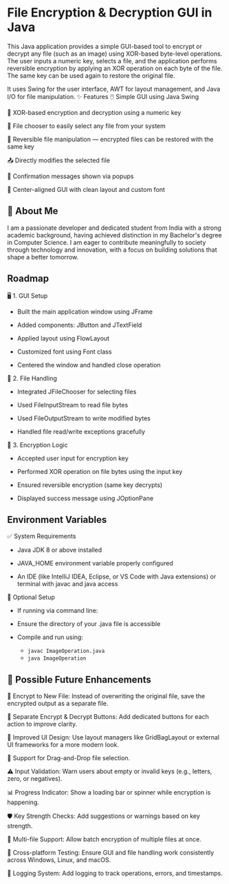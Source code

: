 
# File Encryption & Decryption GUI in Java

This Java application provides a simple GUI-based tool to encrypt or decrypt any file (such as an image) using XOR-based byte-level operations. The user inputs a numeric key, selects a file, and the application performs reversible encryption by applying an XOR operation on each byte of the file. The same key can be used again to restore the original file.

It uses Swing for the user interface, AWT for layout management, and Java I/O for file manipulation.
✨ Features
🖱️ Simple GUI using Java Swing

🧩 XOR-based encryption and decryption using a numeric key

📁 File chooser to easily select any file from your system

🔐 Reversible file manipulation — encrypted files can be restored with the same key

📤 Directly modifies the selected file

💬 Confirmation messages shown via popups

🎯 Center-aligned GUI with clean layout and custom font
## 🚀 About Me
I am a passionate developer and dedicated student from India with a strong academic background, having achieved distinction in my Bachelor's degree in Computer Science. I am eager to contribute meaningfully to society through technology and innovation, with a focus on building solutions that shape a better tomorrow.

## Roadmap
🖥️ 1. GUI Setup
 - Built the main application window using JFrame

 - Added components: JButton and JTextField

 - Applied layout using FlowLayout

 - Customized font using Font class

 - Centered the window and handled close operation

📁 2. File Handling
 - Integrated JFileChooser for selecting files

 - Used FileInputStream to read file bytes

 - Used FileOutputStream to write modified bytes

 - Handled file read/write exceptions gracefully

🔐 3. Encryption Logic
 - Accepted user input for encryption key

 - Performed XOR operation on file bytes using the input key

 - Ensured reversible encryption (same key decrypts)

 - Displayed success message using JOptionPane
## Environment Variables

✅ System Requirements
- Java JDK 8 or above installed

- JAVA_HOME environment variable properly configured

- An IDE (like IntelliJ IDEA, Eclipse, or VS Code with Java extensions) or terminal with javac and java access

🔧 Optional Setup
- If running via command line:

- Ensure the directory of your .java file is accessible

- Compile and run using:

  - `javac ImageOperation.java`
  - `java ImageOperation`
## 🚀 Possible Future Enhancements

🧭 Encrypt to New File: Instead of overwriting the original file, save the encrypted output as a separate file.

🔐 Separate Encrypt & Decrypt Buttons: Add dedicated buttons for each action to improve clarity.

🎨 Improved UI Design: Use layout managers like GridBagLayout or external UI frameworks for a more modern look.

📂 Support for Drag-and-Drop file selection.

⚠️ Input Validation: Warn users about empty or invalid keys (e.g., letters, zero, or negatives).

📊 Progress Indicator: Show a loading bar or spinner while encryption is happening.

🛡️ Key Strength Checks: Add suggestions or warnings based on key strength.

📁 Multi-file Support: Allow batch encryption of multiple files at once.

🧪 Cross-platform Testing: Ensure GUI and file handling work consistently across Windows, Linux, and macOS.

📜 Logging System: Add logging to track operations, errors, and timestamps.

